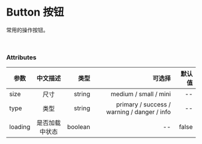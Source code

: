 # Button 按钮
常用的操作按钮。


<Common-Democode title="基础用法" description="基础的按钮用法。">
  <componentDos-visualization-Button></componentDos-visualization-Button>
  <highlight-code slot="codeText" lang="vue">
    <template>
      <div class="demo-button">
        <div>
          <zzm-btn type="primary" >主要按钮</zzm-btn>
          <zzm-btn  type="success" >成功按钮</zzm-btn>
          <zzm-btn  type="info" >信息按钮</zzm-btn>
          <zzm-btn   type="warning" >警告按钮</zzm-btn>
          <zzm-btn  type="danger" >危险按钮</zzm-btn>
        </div>
      </div>
    </template>
  </highlight-code>
</Common-Democode>

<Common-Democode title="加载中" description="点击按钮后进行数据加载操作，在按钮上显示加载状态。（要设置为 loading 状态，只要设置loading属性为true即可）">
  <componentDos-visualization-LoadingButton></componentDos-visualization-LoadingButton>
  <highlight-code slot="codeText" lang="vue">
    <template>
      <div class="demo-button">
        <div>
          <zzm-btn class="btn-item" :loading="isClick" type="primary" @click="loadClick">主要按钮</zzm-btn>
        </div>
      </div>
    </template>
    <script>
      export default {
        name: "loadingButtonWrap",
        data() {
          return {
            isClick: true
          };
        },
        methods: {
          loadClick() {}
        }
      };
    </script>
  </highlight-code>
</Common-Democode>

<Common-Democode title="不同尺寸" description="Button 组件提供除了默认值以外的三种尺寸，可以在不同场景下选择合适的按钮尺寸。（额外的尺寸：medium、small、mini，通过设置size属性来配置它们。）">
  <componentDos-visualization-ButtonSize></componentDos-visualization-ButtonSize>
  <highlight-code slot="codeText" lang="vue">
    <template>
      <div class="demo-button">
        <div>
          <zzm-btn class="btn-item">默认按钮</zzm-btn>
          <zzm-btn class="btn-item" size="medium">中等按钮</zzm-btn>
          <zzm-btn class="btn-item" size="small">小型按钮</zzm-btn>
          <zzm-btn class="btn-item" size="mini">超小按钮</zzm-btn>
        </div>
      </div>
    </template>
  </highlight-code>
</Common-Democode>
<br />

### Attributes

| 参数       | 中文描述           | 类型         | 可选择         | 默认值         | 
| ----------------- |:-------------:| -----------------:| --------------------:| --------:| 
| size          | 尺寸 | string | medium / small / mini | -- |
| type         | 类型      |   string |    primary / success / warning / danger / info    | -- |
| loading        | 是否加载中状态       |    boolean |  -- | false